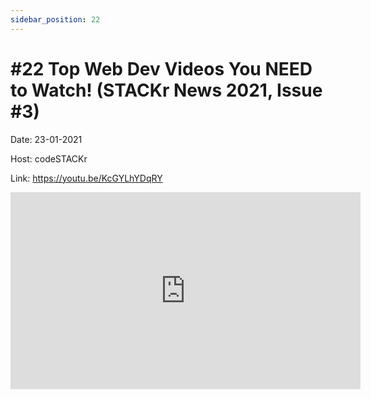 ```yaml
---
sidebar_position: 22
---
```


# #22 Top Web Dev Videos You NEED to Watch! (STACKr News 2021, Issue #3)

Date: 23-01-2021

Host: codeSTACKr 

Link: https://youtu.be/KcGYLhYDqRY

<iframe width="560" height="315" src="https://www.youtube.com/embed/KcGYLhYDqRY" title="YouTube video player" frameborder="0" allow="accelerometer; autoplay; clipboard-write; encrypted-media; gyroscope; picture-in-picture; web-share" allowfullscreen></iframe>
